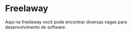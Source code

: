 # Freelaway 

Aqui na freelaway você pode encontrar diversas vagas para desenvolvimento de software.